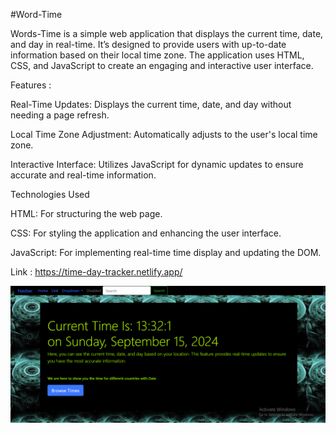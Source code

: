 #Word-Time

Words-Time is a simple web application that displays the current time, date, and day in real-time. It’s designed to provide users with up-to-date information based on their local time zone. The application uses HTML, CSS, and JavaScript to create an engaging and interactive user interface.

Features :

Real-Time Updates: Displays the current time, date, and day without needing a page refresh.

Local Time Zone Adjustment: Automatically adjusts to the user's local time zone.

Interactive Interface: Utilizes JavaScript for dynamic updates to ensure accurate and real-time information.

Technologies Used

HTML: For structuring the web page.

CSS: For styling the application and enhancing the user interface.

JavaScript: For implementing real-time time display and updating the DOM.

Link : https://time-day-tracker.netlify.app/

![Snap_Shot](/Snap.png)
